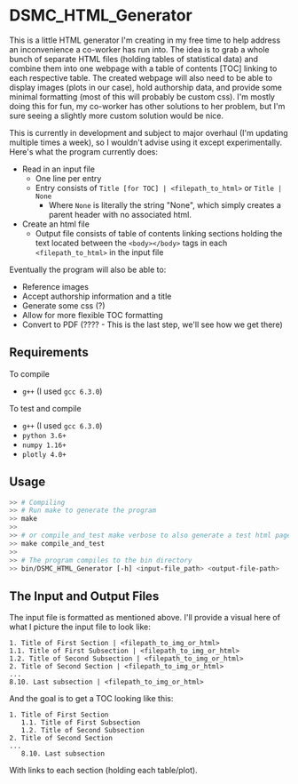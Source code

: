 # DSMC_HTML_Generator

This is a little HTML generator I'm creating in my free time to help address an inconvenience a
co-worker has run into.  The idea is to grab a whole bunch of separate HTML files (holding tables of
statistical data) and combine them into one webpage with a table of contents [TOC] linking to each
respective table.  The created webpage will also need to be able to display images (plots in our
case), hold authorship data, and provide some minimal formatting (most of this will probably be
custom css).  I'm mostly doing this for fun, my co-worker has other solutions to her problem, but
I'm sure seeing a slightly more custom solution would be nice.

This is currently in development and subject to major overhaul (I'm updating multiple times a week),
so I wouldn't advise using it except experimentally.  Here's what the program currently does:

+ Read in an input file
  + One line per entry
  + Entry consists of `Title [for TOC] | <filepath_to_html>` or `Title | None`
    + Where `None` is literally the string "None", which simply creates a parent header with no
      associated html.
+ Create an html file
  + Output file consists of table of contents linking sections holding the text located between the
    `<body></body>` tags in each `<filepath_to_html>` in the input file

Eventually the program will also be able to:

+ Reference images
+ Accept authorship information and a title
+ Generate some css (?)
+ Allow for more flexible TOC formatting
+ Convert to PDF (???? - This is the last step, we'll see how we get there)

## Requirements

To compile

+ `g++` (I used `gcc 6.3.0`)

To test and compile

+ `g++` (I used `gcc 6.3.0`)
+ `python 3.6+`
+ `numpy 1.16+`
+ `plotly 4.0+`

## Usage

```bash
>> # Compiling
>> # Run make to generate the program
>> make
>>
>> # or compile_and_test make verbose to also generate a test html page.
>> make compile_and_test
>>
>> # The program compiles to the bin directory
>> bin/DSMC_HTML_Generator [-h] <input-file_path> <output-file-path>
```

## The Input and Output Files

The input file is formatted as mentioned above.  I'll provide a visual here of what I picture the
input file to look like:

```
1. Title of First Section | <filepath_to_img_or_html>
1.1. Title of First Subsection | <filepath_to_img_or_html>
1.2. Title of Second Subsection | <filepath_to_img_or_html>
2. Title of Second Section | <filepath_to_img_or_html>
...
8.10. Last subsection | <filepath_to_img_or_html>
```

And the goal is to get a TOC looking like this:

```
1. Title of First Section
   1.1. Title of First Subsection
   1.2. Title of Second Subsection
2. Title of Second Section
...
   8.10. Last subsection
```

With links to each section (holding each table/plot).
